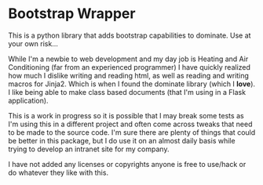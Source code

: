 # Bootstrap Wrapper

This is a python library that adds bootstrap capabilities to dominate.  Use at your own risk...  

While I'm a newbie to web development and my day job is Heating and Air Conditioning (far from an experienced programmer) I have quickly realized how much I dislike writing and reading html, as well as reading and writing macros for Jinja2.  Which is when I found the dominate library (which I **love**).  I like being able to make class based documents (that I'm using in a Flask application).

This is a work in progress so it is possible that I may break some tests as I'm using this in a different project and often come across tweaks that need to be made to the source code.  I'm sure there are plenty of things that could be better in this package, but I do use it on an almost daily basis while trying to develop an intranet site for my company.

I have not added any licenses or copyrights anyone is free to use/hack or do whatever they like with this.
